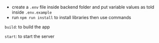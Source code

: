 - create a `.env` file inside backend folder and put variable values as told inside `.env.example`
- run `npm run install` to install libraries
then use commands

`build`: to build the app

`start`: to start the server